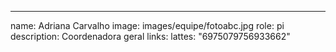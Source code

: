 ---
name: Adriana Carvalho
image: images/equipe/fotoabc.jpg
role: pi
description: Coordenadora geral
links:
  lattes: "6975079756933662"
